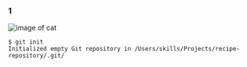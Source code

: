 ### 1 
![image of cat](https://octodex.github.com/images/yaktocat.png)

```
$ git init
Initialized empty Git repository in /Users/skills/Projects/recipe-repository/.git/
```
